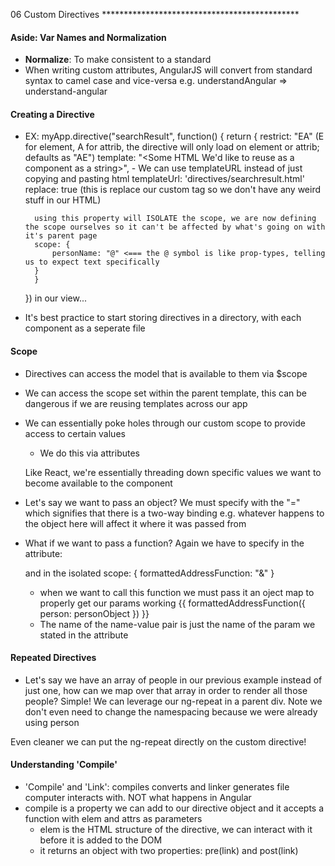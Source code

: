 06 Custom Directives *********************************************
#### Aside: Var Names and Normalization
- **Normalize**: To make consistent to a standard
- When writing custom attributes, AngularJS will convert from standard syntax to camel case and vice-versa e.g. understandAngular => understand-angular

#### Creating a Directive
- EX:
	myApp.directive("searchResult", function() {
	return {
		restrict: "EA" (E for element, A for attrib, the directive will only load on element or attrib; defaults as "AE")
		template: "<Some HTML We'd like to reuse as a component as a string>",
		- We can use templateURL instead of just copying and pasting html
		templateUrl: 'directives/searchresult.html'
		replace: true (this is replace our custom tag so we don't have any weird stuff in our HTML)
		
		using this property will ISOLATE the scope, we are now defining the scope ourselves so it can't be affected by what's going on with it's parent page 
		scope: {
			personName: "@" <=== the @ symbol is like prop-types, telling us to expect text specifically
		}
		}
	})
	in our view...
	<!-- <search-result></search-result> -->
- It's best practice to start storing directives in a directory, with each component as a seperate file


#### Scope 
- Directives can access the model that is available to them via $scope
- We can access the scope set within the parent template, this can be dangerous if we are reusing templates across our app
- We can essentially poke holes through our custom scope to provide access to certain values
	- We do this via attributes
	<!-- <search-result person-name={{ person.name }}></search-result> -->
	Like React, we're essentially threading down specific values we want to become available to the component

- Let's say we want to pass an object? We must specify with the "=" which signifies that there is a two-way binding e.g. whatever happens to the object here will affect it where it was passed from

- What if we want to pass a function? Again we have to specify in the attribute:
	<!-- <search-result person-name={{ person.name }} formatted-address-function="formattedAddress(person)"></search-result> -->

	and in the isolated scope: { formattedAddressFunction: "&" }
	- when we want to call this function we must pass it an oject map to properly get our params working
	{{ formattedAddressFunction({ person: personObject }) }}
	- The name of the name-value pair is just the name of the param we stated in the attribute

#### Repeated Directives
- Let's say we have an array of people in our previous example instead of just one, how can we map over that array in order to render all those people? Simple! We can leverage our ng-repeat in a parent div. Note we don't even need to change the namespacing because we were already using person
<!-- <div ng-repeat="person in people">
	<search-result person-object="person" formatted-address-function="formattedAddress(aperson)"></search-result>
</div> -->

Even cleaner we can put the ng-repeat directly on the custom directive!
<!-- 	<search-result person-object="person" formatted-address-function="formattedAddress(aperson)" ng-repeat="person in people"></search-result> -->

#### Understanding 'Compile'
- 'Compile' and 'Link': compiles converts and linker generates file computer interacts with. NOT what happens in Angular
- compile is a property we can add to our directive object and it accepts a function with elem and attrs as parameters
  - elem is the HTML structure of the directive, we can interact with it before it is added to the DOM
  - it returns an object with two properties: pre(link) and post(link)